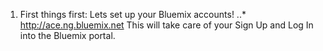 1. First things first: Lets set up your Bluemix accounts!
 ..* http://ace.ng.bluemix.net
  This will take care of your Sign Up and Log In into the Bluemix portal.
